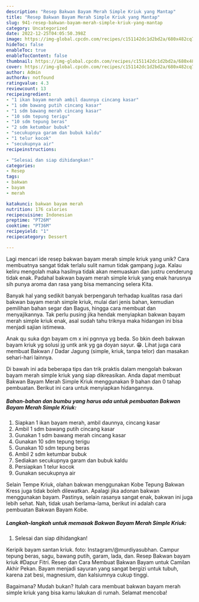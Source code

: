 ```yaml
---
description: "Resep Bakwan Bayam Merah Simple Kriuk yang Mantap"
title: "Resep Bakwan Bayam Merah Simple Kriuk yang Mantap"
slug: 941-resep-bakwan-bayam-merah-simple-kriuk-yang-mantap
category: Uncategorized
date: 2022-12-25T04:05:50.398Z
image: https://img-global.cpcdn.com/recipes/c151142dc1d2bd2a/680x482cq70/bakwan-bayam-merah-simple-kriuk-foto-resep-utama.jpg
hideToc: false
enableToc: true
enableTocContent: false
thumbnail: https://img-global.cpcdn.com/recipes/c151142dc1d2bd2a/680x482cq70/bakwan-bayam-merah-simple-kriuk-foto-resep-utama.jpg
cover: https://img-global.cpcdn.com/recipes/c151142dc1d2bd2a/680x482cq70/bakwan-bayam-merah-simple-kriuk-foto-resep-utama.jpg
author: Admin
authorAv: notfound
ratingvalue: 4.3
reviewcount: 13
recipeingredient:
- "1 ikan bayam merah ambil daunnya cincang kasar"
- "1 sdm bawang putih cincang kasar"
- "1 sdm bawang merah cincang kasar"
- "10 sdm tepung terigu"
- "10 sdm tepung beras"
- "2 sdm ketumbar bubuk"
- "secukupnya garam dan bubuk kaldu"
- "1 telur kocok"
- "secukupnya air"
recipeinstructions:

- "Selesai dan siap dihidangkan!"
categories:
- Resep
tags:
- bakwan
- bayam
- merah

katakunci: bakwan bayam merah 
nutrition: 176 calories
recipecuisine: Indonesian
preptime: "PT26M"
cooktime: "PT36M"
recipeyield: "1"
recipecategory: Dessert

---
```





Lagi mencari ide resep bakwan bayam merah simple kriuk yang unik? Cara membuatnya sangat tidak terlalu sulit namun tidak gampang juga. Kalau keliru mengolah maka hasilnya tidak akan memuaskan dan justru cenderung tidak enak. Padahal bakwan bayam merah simple kriuk yang enak harusnya sih punya aroma dan rasa yang bisa memancing selera Kita.





Banyak hal yang sedikit banyak berpengaruh terhadap kualitas rasa dari bakwan bayam merah simple kriuk, mulai dari jenis bahan, kemudian pemilihan bahan segar dan Bagus, hingga cara membuat dan menyajikannya. Tak perlu pusing jika hendak menyiapkan bakwan bayam merah simple kriuk enak,      asal sudah tahu triknya maka hidangan ini bisa menjadi sajian istimewa.














Anak qu suka dgn bayam cm x ini pgnnya yg beda. So bkin deeh bakwan bayam kriuk yg solusi jg untk ank yg ga doyan sayur. 😁. Lihat juga cara membuat Bakwan / Dadar Jagung (simple, kriuk, tanpa telor) dan masakan sehari-hari lainnya.






Di bawah ini ada beberapa tips dan trik praktis dalam mengolah bakwan bayam merah simple kriuk yang siap dikreasikan. Anda dapat membuat Bakwan Bayam Merah Simple Kriuk menggunakan 9 bahan dan 0 tahap pembuatan. Berikut ini cara untuk menyiapkan hidangannya.

<!--inarticleads1-->

##### Bahan-bahan dan bumbu yang harus ada untuk pembuatan Bakwan Bayam Merah Simple Kriuk:

1. Siapkan 1 ikan bayam merah, ambil daunnya, cincang kasar
1. Ambil 1 sdm bawang putih cincang kasar
1. Gunakan 1 sdm bawang merah cincang kasar
1. Gunakan 10 sdm tepung terigu
1. Gunakan 10 sdm tepung beras
1. Ambil 2 sdm ketumbar bubuk
1. Sediakan secukupnya garam dan bubuk kaldu
1. Persiapkan 1 telur kocok
1. Gunakan secukupnya air


Selain Tempe Kriuk, olahan bakwan menggunakan Kobe Tepung Bakwan Kress juga tidak boleh dilewatkan. Apalagi jika adonan bakwan menggunakan bayam. Pastinya, selain rasanya sangat enak, bakwan ini juga lebih sehat. Nah, tidak usah berlama-lama, berikut ini adalah cara pembuatan Bakwan Bayam Kobe. 

<!--inarticleads2-->

##### Langkah-langkah untuk memasak Bakwan Bayam Merah Simple Kriuk:


1. Selesai dan siap dihidangkan!

Keripik bayam santan kriuk. foto: Instagram/@murdiyasubhan. Campur tepung beras, sagu, bawang putih, garam, lada, dan. Resep Bakwan bayam kriuk #Dapur Fitri. Resep dan Cara Membuat Bakwan Bayam untuk Camilan Akhir Pekan. Bayam menjadi sayuran yang sangat bergizi untuk tubuh, karena zat besi, magnesium, dan kalsiumnya cukup tinggi. 

Bagaimana? Mudah bukan? Itulah cara membuat bakwan bayam merah simple kriuk yang bisa kamu lakukan di rumah. Selamat mencoba!

